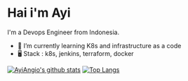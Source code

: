 # Hai i'm Ayi 

I'm a Devops Engineer from Indonesia.

- 🌱 I’m currently learning K8s and infrastructure as a code
- 🖥 Stack : k8s, jenkins, terraform, docker

[![AyiAngio's github stats](https://github-readme-stats.vercel.app/api?username=ayiangio&show_icons=true&&line_height=40)](https://github.com/anuraghazra/github-readme-stats)
[![Top Langs](https://github-readme-stats.vercel.app/api/top-langs/?username=ayiangio&show_icons=true)](https://github.com/anuraghazra/github-readme-stats)
